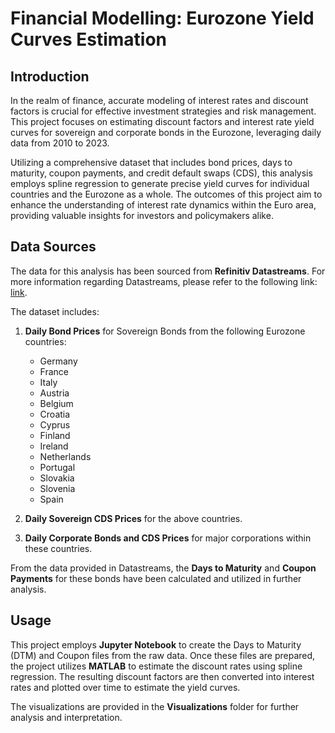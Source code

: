 # Financial Modelling: Eurozone Yield Curves Estimation

## Introduction

In the realm of finance, accurate modeling of interest rates and discount factors is crucial for effective investment strategies and risk management. This project focuses on estimating discount factors and interest rate yield curves for sovereign and corporate bonds in the Eurozone, leveraging daily data from 2010 to 2023.

Utilizing a comprehensive dataset that includes bond prices, days to maturity, coupon payments, and credit default swaps (CDS), this analysis employs spline regression to generate precise yield curves for individual countries and the Eurozone as a whole. The outcomes of this project aim to enhance the understanding of interest rate dynamics within the Euro area, providing valuable insights for investors and policymakers alike.

## Data Sources

The data for this analysis has been sourced from **Refinitiv Datastreams**. For more information regarding Datastreams, please refer to the following link: [link](https://www.lseg.com/en/data-analytics/search/datastream-macroeconomic-analysis?utm_content=Brand%20Product-Tier%208-G-EN-ALL&utm_source=google&utm_medium=cpc&utm_campaign=748912_DatastreamBrandProductPaidSearch2023&elqCampaignId=20650&utm_term=refinitiv%20datastream%20download&gad_source=1&gclid=Cj0KCQjwxsm3BhDrARIsAMtVz6ObUVU8nyjI1hItG__bSMzQWbn3A0a4G-oQkmdQtef7lfbMFnvnYMUaAqakEALw_wcB&gclsrc=aw.ds).


The dataset includes:

1. **Daily Bond Prices** for Sovereign Bonds from the following Eurozone countries:
   - Germany
   - France
   - Italy
   - Austria
   - Belgium
   - Croatia
   - Cyprus
   - Finland
   - Ireland
   - Netherlands
   - Portugal
   - Slovakia
   - Slovenia
   - Spain

2. **Daily Sovereign CDS Prices** for the above countries.

3. **Daily Corporate Bonds and CDS Prices** for major corporations within these countries.

From the data provided in Datastreams, the **Days to Maturity** and **Coupon Payments** for these bonds have been calculated and utilized in further analysis.

## Usage

This project employs **Jupyter Notebook** to create the Days to Maturity (DTM) and Coupon files from the raw data. Once these files are prepared, the project utilizes **MATLAB** to estimate the discount rates using spline regression. The resulting discount factors are then converted into interest rates and plotted over time to estimate the yield curves.

The visualizations are provided in the **Visualizations** folder for further analysis and interpretation.
